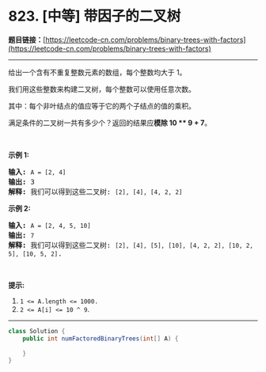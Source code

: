 # 823. [中等] 带因子的二叉树

**题目链接：**[https://leetcode-cn.com/problems/binary-trees-with-factors](https://leetcode-cn.com/problems/binary-trees-with-factors)

---

<div class="content__1Y2H">
 <div class="notranslate">
  <p>给出一个含有不重复整数元素的数组，每个整数均大于 1。</p> 
  <p>我们用这些整数来构建二叉树，每个整数可以使用任意次数。</p> 
  <p>其中：每个非叶结点的值应等于它的两个子结点的值的乘积。</p> 
  <p>满足条件的二叉树一共有多少个？返回的结果应<strong>模除 10 ** 9 + 7</strong>。</p> 
  <p>&nbsp;</p> 
  <p><strong>示例 1:</strong></p> 
  <pre class="language-text"><strong>输入:</strong> <code>A = [2, 4]</code>
<strong>输出:</strong> 3
<strong>解释:</strong> 我们可以得到这些二叉树: <code>[2], [4], [4, 2, 2]</code></pre> 
  <p><strong>示例 2:</strong></p> 
  <pre class="language-text"><strong>输入:</strong> <code>A = [2, 4, 5, 10]</code>
<strong>输出:</strong> <code>7</code>
<strong>解释:</strong> 我们可以得到这些二叉树: <code>[2], [4], [5], [10], [4, 2, 2], [10, 2, 5], [10, 5, 2]</code>.</pre> 
  <p>&nbsp;</p> 
  <p><strong>提示:</strong></p> 
  <ol> 
   <li><code>1 &lt;= A.length &lt;=&nbsp;1000.</code></li> 
   <li><code>2 &lt;=&nbsp;A[i]&nbsp;&lt;=&nbsp;10 ^ 9</code>.</li> 
  </ol> 
 </div>
</div>

---

```java
class Solution {
    public int numFactoredBinaryTrees(int[] A) {
        
    }
}
```